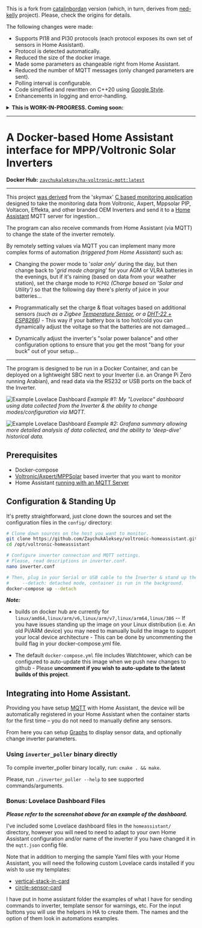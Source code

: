 This is a fork from [catalinbordan](https://github.com/catalinbordan/docker-voltronic-homeassistant) version (which, in turn, derives from [ned-kelly](https://github.com/ned-kelly/docker-voltronic-homeassistant)
project). Please, check the origins for details.

The following changes were made:
- Supports PI18 and PI30 protocols (each protocol exposes its own set of sensors in Home Assistant).
- Protocol is detected automatically.
- Reduced the size of the docker image.
- Made some parameters as changeable right from Home Assistant.
- Reduced the number of MQTT messages (only changed parameters are sent).
- Polling interval is configurable.
- Code simplified and rewritten on C++20 using [Google Style](https://google.github.io/styleguide/cppguide.html).
- Enhancements in logging and error-handling.

<details><summary><b>This is WORK-IN-PROGRESS. Coming soon:</b></summary>

- PI17 protocol support.
- Interactive integration with HomeAssistant (change inverter parameters right from HomeAssistant).
</details>

---

# A Docker-based Home Assistant interface for MPP/Voltronic Solar Inverters 

**Docker Hub:** [`zaychukaleksey/ha-voltronic-mqtt:latest`](https://hub.docker.com/repository/docker/zaychukaleksey/ha-voltronic-mqtt/general)

---

This project [was derived](https://github.com/manio/skymax-demo) from the 'skymax' [C based monitoring application](https://skyboo.net/2017/03/monitoring-voltronic-power-axpert-mex-inverter-under-linux/) designed to
take the monitoring data from Voltronic, Axpert, Mppsolar PIP, Voltacon, Effekta, and other branded
OEM Inverters and send it to a [Home Assistant](https://www.home-assistant.io/) MQTT server for ingestion...

The program can also receive commands from Home Assistant (via MQTT) to change the state of the
inverter remotely.

By remotely setting values via MQTT you can implement many more complex forms of automation
_(triggered from Home Assistant)_ such as:

 - Changing the power mode to '_solar only_' during the day, but then change back to '_grid mode charging_' for your AGM or VLRA batteries in the evenings, but if it's raining (based on data from your weather station), set the charge mode to `PCP02` _(Charge based on 'Solar and Utility')_ so that the following day there's plenty of juice in your batteries...

 - Programmatically set the charge & float voltages based on additional sensors _(such as a Zigbee [Temperature Sensor](https://www.zigbee2mqtt.io/devices/WSDCGQ11LM.html), or a [DHT-22 + ESP8266](https://github.com/bastianraschke/dht-sensor-esp8266-homeassistant))_ - This way if your battery box is too hot/cold you can dynamically adjust the voltage so that the batteries are not damaged...

 - Dynamically adjust the inverter's "solar power balance" and other configuration options to ensure that you get the most "bang for your buck" out of your setup... 

--------------------------------------------------

The program is designed to be run in a Docker Container, and can be deployed on a lightweight SBC
next to your Inverter (i.e. an Orange Pi Zero running Arabian), and read data via the RS232 or USB
ports on the back of the Inverter.

![Example Lovelace Dashboard](https://github.com/ned-kelly/docker-voltronic-homeassistant/raw/master/images/lovelace-dashboard.jpg "Example Lovelace Dashboard")
_Example #1: My "Lovelace" dashboard using data collected from the Inverter & the ability to change
modes/configuration via MQTT._

![Example Lovelace Dashboard](https://github.com/ned-kelly/docker-voltronic-homeassistant/raw/master/images/grafana-example.jpg "Example Grafana Dashboard")
_Example #2: Grafana summary allowing more detailed analysis of data collected, and the ability to
'deep-dive' historical data._


## Prerequisites

- Docker-compose
- [Voltronic/Axpert/MPPSolar](https://www.ebay.com.au/sch/i.html?_from=R40&_trksid=p2334524.m570.l1313.TR11.TRC1.A0.H0.Xaxpert+inverter.TRS0&_nkw=axpert+inverter&_sacat=0&LH_TitleDesc=0&LH_PrefLoc=2&_osacat=0&_odkw=solar+inverter&LH_TitleDesc=0) based inverter that you want to monitor
- Home Assistant [running with an MQTT Server](https://www.home-assistant.io/components/mqtt/)


## Configuration & Standing Up

It's pretty straightforward, just clone down the sources and set the configuration files in the
`config/` directory:

```bash
# Clone down sources on the host you want to monitor.
git clone https://github.com/ZaychukAleksey/voltronic-homeassistant.git /opt/voltronic-homeassistant
cd /opt/voltronic-homeassistant

# Configure inverter connection and MQTT settings.
# Please, read descriptions in inverter.conf.
nano inverter.conf

# Then, plug in your Serial or USB cable to the Inverter & stand up the container.
#     --detach: detached mode, container is run in the background.
docker-compose up --detach
```

_**Note:**_

  - builds on docker hub are currently for `linux/amd64,linux/arm/v6,linux/arm/v7,linux/arm64,linux/386` -- If you have issues standing up the image on your Linux distribution (i.e. An old Pi/ARM device) you may need to manually build the image to support your local device architecture - This can be done by uncommenting the build flag in your docker-compose.yml file.

  - The default `docker-compose.yml` file includes Watchtower, which can be  configured to auto-update this image when we push new changes to github - Please **uncomment if you wish to auto-update to the latest builds of this project**.

## Integrating into Home Assistant.

Providing you have setup [MQTT](https://www.home-assistant.io/components/mqtt/) with Home Assistant,
the device will be automatically registered in your Home Assistant when the container starts for the
first time – you do not need to manually define any sensors.

From here you can setup [Graphs](https://www.home-assistant.io/lovelace/history-graph/) to display sensor data, and optionally change inverter
parameters.

### Using `inverter_poller` binary directly

To compile inverter_poller binary locally, run: `cmake . && make`.

Please, run `./inverter_poller --help` to see supported commands/arguments.

### Bonus: Lovelace Dashboard Files

_**Please refer to the screenshot above for an example of the dashboard.**_

I've included some Lovelace dashboard files in the `homeassistant/` directory, however you will
need to need to adapt to your own Home Assistant configuration and/or name of the inverter if you
have changed it in the `mqtt.json` config file.

Note that in addition to merging the sample Yaml files with your Home Assistant, you will need the
following custom Lovelace cards installed if you wish to use my templates:

 - [vertical-stack-in-card](https://github.com/custom-cards/vertical-stack-in-card)
 - [circle-sensor-card](https://github.com/custom-cards/circle-sensor-card)


 I have put in home assistant folder the examples of what I have for sending commands to inverter, template sensor for warnings, etc. 
For the input buttons you will use the helpers in HA to create them. 
The names and the option of them look in automations examples.
